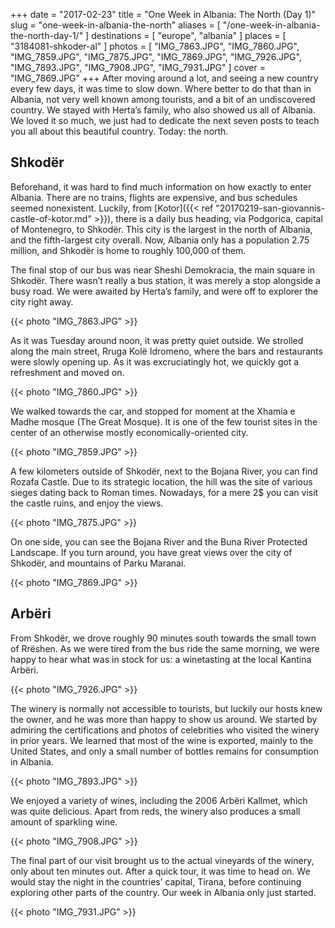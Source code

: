 +++
date    = "2017-02-23"
title   = "One Week in Albania: The North (Day 1)"
slug    = "one-week-in-albania-the-north"
aliases = [ "/one-week-in-albania-the-north-day-1/" ]
destinations = [ "europe", "albania" ]
places = [ "3184081-shkoder-al" ]
photos = [
  "IMG_7863.JPG", "IMG_7860.JPG", "IMG_7859.JPG", "IMG_7875.JPG", "IMG_7869.JPG",
  "IMG_7926.JPG", "IMG_7893.JPG", "IMG_7908.JPG", "IMG_7931.JPG"
]
cover = "IMG_7869.JPG"
+++
After moving around a lot, and seeing a new country every few days, it was time to slow down. Where better to do that than in Albania, not very well known among tourists, and a bit of an undiscovered country. We stayed with Herta’s family, who also showed us all of Albania. We loved it so much, we just had to dedicate the next seven posts to teach you all about this beautiful country. Today: the north.
<!--more-->

## Shkodër
Beforehand, it was hard to find much information on how exactly to enter Albania. There are no trains, flights are expensive, and bus schedules seemed nonexistent. Luckily, from [Kotor]({{< ref "20170219-san-giovannis-castle-of-kotor.md" >}}), there is a daily bus heading, via Podgorica, capital of Montenegro, to Shkodër. This city is the largest in the north of Albania, and the fifth-largest city overall. Now, Albania only has a population 2.75 million, and Shkodër is home to roughly 100,000 of them.

The final stop of our bus was near Sheshi Demokracia, the main square in Shkodër. There wasn’t really a bus station, it was merely a stop alongside a busy road. We were awaited by Herta’s family, and were off to explorer the city right away.

{{< photo "IMG_7863.JPG" >}}

As it was Tuesday around noon, it was pretty quiet outside. We strolled along the main street, Rruga Kolë Idromeno, where the bars and restaurants were slowly opening up. As it was excruciatingly hot, we quickly got a refreshment and moved on.

{{< photo "IMG_7860.JPG" >}}

We walked towards the car, and stopped for moment at the Xhamia e Madhe mosque (The Great Mosque). It is one of the few tourist sites in the center of an otherwise mostly economically-oriented city.

{{< photo "IMG_7859.JPG" >}}

A few kilometers outside of Shkodër, next to the Bojana River, you can find Rozafa Castle. Due to its strategic location, the hill was the site of various sieges dating back to Roman times. Nowadays, for a mere 2$ you can visit the castle ruins, and enjoy the views.

{{< photo "IMG_7875.JPG" >}}

On one side, you can see the Bojana River and the Buna River Protected Landscape. If you turn around, you have great views over the city of Shkodër, and mountains of Parku Maranai.

{{< photo "IMG_7869.JPG" >}}

## Arbëri
From Shkodër, we drove roughly 90 minutes south towards the small town of Rrëshen. As we were tired from the bus ride the same morning, we were happy to hear what was in stock for us: a winetasting at the local Kantina Arbëri.

{{< photo "IMG_7926.JPG" >}}

The winery is normally not accessible to tourists, but luckily our hosts knew the owner, and he was more than happy to show us around. We started by admiring the certifications and photos of celebrities who visited the winery in prior years. We learned that most of the wine is exported, mainly to the United States, and only a small number of bottles remains for consumption in Albania.

{{< photo "IMG_7893.JPG" >}}

We enjoyed a variety of wines, including the 2006 Arbëri Kallmet, which was quite delicious. Apart from reds, the winery also produces a small amount of sparkling wine.

{{< photo "IMG_7908.JPG" >}}

The final part of our visit brought us to the actual vineyards of the winery, only about ten minutes out. After a quick tour, it was time to head on. We would stay the night in the countries’ capital, Tirana, before continuing exploring other parts of the country. Our week in Albania only just started.

{{< photo "IMG_7931.JPG" >}}
